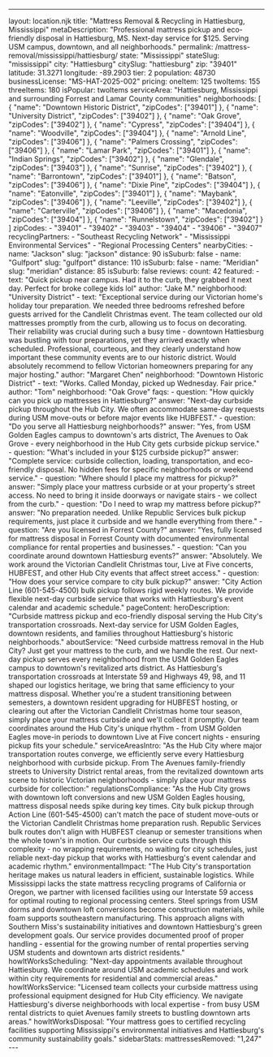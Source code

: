 ---
layout: location.njk
title: "Mattress Removal & Recycling in Hattiesburg, Mississippi" metaDescription: "Professional mattress pickup and eco-friendly disposal in Hattiesburg, MS. Next-day service for $125. Serving USM campus, downtown, and all neighborhoods."
permalink: /mattress-removal/mississippi/hattiesburg/ state: "Mississippi" stateSlug: "mississippi"
city: "Hattiesburg" citySlug: "hattiesburg" zip: "39401" latitude: 31.3271 longitude: -89.2903 tier: 2 population: 48730 businessLicense: "MS-HAT-2025-002" pricing: oneItem: 125 twoItems: 155 threeItems: 180 isPopular: twoItems serviceArea: "Hattiesburg, Mississippi and surrounding Forrest and Lamar County communities" neighborhoods: [ { "name": "Downtown Historic District", "zipCodes": ["39401"] }, { "name": "University District", "zipCodes": ["39402"] }, { "name": "Oak Grove", "zipCodes": ["39402"] }, { "name": "Cypress", "zipCodes": ["39404"] }, { "name": "Woodville", "zipCodes": ["39404"] }, { "name": "Arnold Line", "zipCodes": ["39406"] }, { "name": "Palmers Crossing", "zipCodes": ["39406"] }, { "name": "Lamar Park", "zipCodes": ["39401"] }, { "name": "Indian Springs", "zipCodes": ["39402"] }, { "name": "Glendale", "zipCodes": ["39403"] }, { "name": "Sunrise", "zipCodes": ["39402"] }, { "name": "Barrontown", "zipCodes": ["39401"] }, { "name": "Batson", "zipCodes": ["39406"] }, { "name": "Dixie Pine", "zipCodes": ["39404"] }, { "name": "Eatonville", "zipCodes": ["39401"] }, { "name": "Maybank", "zipCodes": ["39406"] }, { "name": "Leeville", "zipCodes": ["39402"] }, { "name": "Carterville", "zipCodes": ["39406"] }, { "name": "Macedonia", "zipCodes": ["39404"] }, { "name": "Runnelstown", "zipCodes": ["39402"] } ] zipCodes: - "39401" - "39402" - "39403" - "39404" - "39406" - "39407" recyclingPartners: - "Southeast Recycling Network" - "Mississippi Environmental Services" - "Regional Processing Centers" nearbyCities: - name: "Jackson" slug: "jackson" distance: 90 isSuburb: false - name: "Gulfport" slug: "gulfport" distance: 110 isSuburb: false - name: "Meridian" slug: "meridian" distance: 85 isSuburb: false reviews: count: 42 featured: - text: "Quick pickup near campus. Had it to the curb, they grabbed it next day. Perfect for broke college kids lol" author: "Jake M." neighborhood: "University District" - text: "Exceptional service during our Victorian home's holiday tour preparation. We needed three bedrooms refreshed before guests arrived for the Candlelit Christmas event. The team collected our old mattresses promptly from the curb, allowing us to focus on decorating. Their reliability was crucial during such a busy time - downtown Hattiesburg was bustling with tour preparations, yet they arrived exactly when scheduled. Professional, courteous, and they clearly understand how important these community events are to our historic district. Would absolutely recommend to fellow Victorian homeowners preparing for any major hosting." author: "Margaret Chen" neighborhood: "Downtown Historic District" - text: "Works. Called Monday, picked up Wednesday. Fair price." author: "Tom" neighborhood: "Oak Grove" faqs: - question: "How quickly can you pick up mattresses in Hattiesburg?" answer: "Next-day curbside pickup throughout the Hub City. We often accommodate same-day requests during USM move-outs or before major events like HUBFEST." - question: "Do you serve all Hattiesburg neighborhoods?" answer: "Yes, from USM Golden Eagles campus to downtown's arts district, The Avenues to Oak Grove - every neighborhood in the Hub City gets curbside pickup service." - question: "What's included in your $125 curbside pickup?" answer: "Complete service: curbside collection, loading, transportation, and eco-friendly disposal. No hidden fees for specific neighborhoods or weekend service." - question: "Where should I place my mattress for pickup?" answer: "Simply place your mattress curbside or at your property's street access. No need to bring it inside doorways or navigate stairs - we collect from the curb." - question: "Do I need to wrap my mattress before pickup?" answer: "No preparation needed. Unlike Republic Services bulk pickup requirements, just place it curbside and we handle everything from there." - question: "Are you licensed in Forrest County?" answer: "Yes, fully licensed for mattress disposal in Forrest County with documented environmental compliance for rental properties and businesses." - question: "Can you coordinate around downtown Hattiesburg events?" answer: "Absolutely. We work around the Victorian Candlelit Christmas tour, Live at Five concerts, HUBFEST, and other Hub City events that affect street access." - question: "How does your service compare to city bulk pickup?" answer: "City Action Line (601-545-4500) bulk pickup follows rigid weekly routes. We provide flexible next-day curbside service that works with Hattiesburg's event calendar and academic schedule." pageContent: heroDescription: "Curbside mattress pickup and eco-friendly disposal serving the Hub City's transportation crossroads. Next-day service for USM Golden Eagles, downtown residents, and families throughout Hattiesburg's historic neighborhoods." aboutService: "Need curbside mattress removal in the Hub City? Just get your mattress to the curb, and we handle the rest. Our next-day pickup serves every neighborhood from the USM Golden Eagles campus to downtown's revitalized arts district. As Hattiesburg's transportation crossroads at Interstate 59 and Highways 49, 98, and 11 shaped our logistics heritage, we bring that same efficiency to your mattress disposal. Whether you're a student transitioning between semesters, a downtown resident upgrading for HUBFEST hosting, or clearing out after the Victorian Candlelit Christmas home tour season, simply place your mattress curbside and we'll collect it promptly. Our team coordinates around the Hub City's unique rhythm - from USM Golden Eagles move-in periods to downtown Live at Five concert nights - ensuring pickup fits your schedule." serviceAreasIntro: "As the Hub City where major transportation routes converge, we efficiently serve every Hattiesburg neighborhood with curbside pickup. From The Avenues family-friendly streets to University District rental areas, from the revitalized downtown arts scene to historic Victorian neighborhoods - simply place your mattress curbside for collection:" regulationsCompliance: "As the Hub City grows with downtown loft conversions and new USM Golden Eagles housing, mattress disposal needs spike during key times. City bulk pickup through Action Line (601-545-4500) can't match the pace of student move-outs or the Victorian Candlelit Christmas home preparation rush. Republic Services bulk routes don't align with HUBFEST cleanup or semester transitions when the whole town's in motion. Our curbside service cuts through this complexity - no wrapping requirements, no waiting for city schedules, just reliable next-day pickup that works with Hattiesburg's event calendar and academic rhythm." environmentalImpact: "The Hub City's transportation heritage makes us natural leaders in efficient, sustainable logistics. While Mississippi lacks the state mattress recycling programs of California or Oregon, we partner with licensed facilities using our Interstate 59 access for optimal routing to regional processing centers. Steel springs from USM dorms and downtown loft conversions become construction materials, while foam supports southeastern manufacturing. This approach aligns with Southern Miss's sustainability initiatives and downtown Hattiesburg's green development goals. Our service provides documented proof of proper handling - essential for the growing number of rental properties serving USM students and downtown arts district residents." howItWorksScheduling: "Next-day appointments available throughout Hattiesburg. We coordinate around USM academic schedules and work within city requirements for residential and commercial areas." howItWorksService: "Licensed team collects your curbside mattress using professional equipment designed for Hub City efficiency. We navigate Hattiesburg's diverse neighborhoods with local expertise - from busy USM rental districts to quiet Avenues family streets to bustling downtown arts areas." howItWorksDisposal: "Your mattress goes to certified recycling facilities supporting Mississippi's environmental initiatives and Hattiesburg's community sustainability goals." sidebarStats: mattressesRemoved: "1,247" ---
